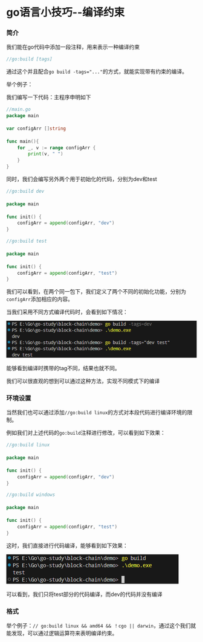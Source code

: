 # go语言小技巧--编译约束


### 简介

我们能在go代码中添加一段注释，用来表示一种编译约束

```go
//go:build [tags]
```

通过这个并且配合`go build -tags="..."`的方式，就能实现带有约束的编译。

举个例子：

我们编写一下代码：主程序申明如下

```go
//main.go
package main

var configArr []string

func main(){
	for _, v := range configArr {
		print(v, " ")
	}
}
```

同时，我们会编写另外两个用于初始化的代码，分别为dev和test

```go
//go:build dev

package main

func init() {
	configArr = append(configArr, "dev")
}
```

```go
//go:build test

package main

func init() {
	configArr = append(configArr, "test")
}
```

我们可以看到，在两个同一包下，我们定义了两个不同的初始化功能，分别为`configArr`添加相应的内容。

当我们采用不同方式编译代码时，会看到如下情况：

![](./result_1.png)

能够看到编译时携带的tag不同，结果也就不同。

我们可以很直观的想到可以通过这种方法，实现不同模式下的编译

### 环境设置

当然我们也可以通过添加`//go:build linux`的方式对本段代码进行编译环境的限制。

例如我们对上述代码的`go:build`注释进行修改，可以看到如下效果：

```go
//go:build linux

package main

func init() {
	configArr = append(configArr, "dev")
}
```

```go
//go:build windows

package main

func init() {
	configArr = append(configArr, "test")
}

```

这时，我们直接进行代码编译，能够看到如下效果：

![](./result_2.png)

可以看到，我们只将test部分的代码编译，而dev的代码并没有编译

### 格式

举个例子：`// go:build linux && amd64 && ！cgo || darwin`，通过这个我们就能发现，可以通过逻辑运算符来表明编译约束。

